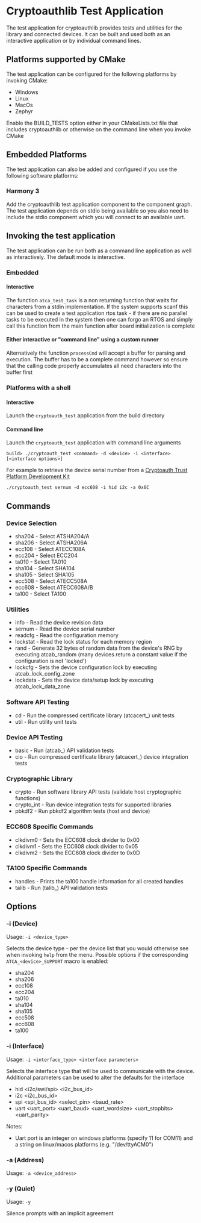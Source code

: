 Cryptoauthlib Test Application
===============================================================================

The test application for cryptoauthlib provides tests and utilities for the
library and connected devices. It can be built and used both as an interactive
application or by individual command lines.

Platforms supported by CMake
-------------------------------------------------------------------------------
The test application can be configured for the following platforms by invoking
CMake:

* Windows
* Linux
* MacOs
* Zephyr

Enable the BUILD_TESTS option either in your CMakeLists.txt file that includes
cryptoauthlib or otherwise on the command line when you invoke CMake

Embedded Platforms
-------------------------------------------------------------------------------
The test application can also be added and configured if you use the following
software platforms:

### Harmony 3

Add the cryptoauthlib test application component to the component graph. The
test application depends on stdio being available so you also need to include
the stdio component which you will connect to an available uart.


Invoking the test application
-------------------------------------------------------------------------------

The test application can be run both as a command line application as well as
interactively. The default mode is interactive. 

### Embedded

#### Interactive
The function `atca_test_task` is a non returning function that waits for
characters from a stdin implementation. If the system supports scanf this can
be used to create a test application rtos task - if there are no parallel tasks
to be executed in the system then one can forgo an RTOS and simply call this
function from the main function after board initialization is complete

#### Either interactive or "command line" using a custom runner
Alternatively the function `processCmd` will accept a buffer for parsing and
execution. The buffer has to be a complete command however so ensure that the
calling code properly accumulates all need characters into the buffer first

### Platforms with a shell

#### Interactive

Launch the `cryptoauth_test` application from the build directory

#### Command line

Launch the `cryptoauth_test` application with command line arguments

```
build> ./cryptoauth_test <command> -d <device> -i <interface> [<interface options>] 
```

For example to retrieve the device serial number from a [Cryptoauth Trust Platform Development Kit](https://www.microchip.com/en-us/development-tool/DM320118)

```
./cryptoauth_test sernum -d ecc608 -i hid i2c -a 0x6C
```

Commands
-------------------------------------------------------------------------------

### Device Selection
* sha204 - Select ATSHA204/A
* sha206 - Select ATSHA206A
* ecc108 - Select ATECC108A
* ecc204 - Select ECC204
* ta010  - Select TA010
* sha104 - Select SHA104
* sha105 - Select SHA105
* ecc508 - Select ATECC508A
* ecc608 - Select ATECC608A/B
* ta100  - Select TA100

### Utilities
* info - Read the device revision data
* sernum - Read the device serial number
* readcfg - Read the configuration memory
* lockstat - Read the lock status for each memory region
* rand - Generate 32 bytes of random data from the device's RNG by executing
    atcab_random (many devices return a constant value if the configuration is 
    not 'locked')
* lockcfg - Sets the device configuration lock by executing atcab_lock_config_zone
* lockdata - Sets the device data/setup lock by executing atcab_lock_data_zone

### Software API Testing
* cd - Run the compressed certificate library (atcacert_) unit tests
* util - Run utility unit tests

### Device API Testing
* basic - Run (atcab_) API validation tests
* cio - Run compressed certificate library (atcacert_) device integration tests

### Cryptographic Library
* crypto - Run software library API tests (validate host cryptographic functions) 
* crypto_int - Run device integration tests for supported libraries
* pbkdf2 - Run pbkdf2 algorithm tests (host and device)

### ECC608 Specific Commands
* clkdivm0 - Sets the ECC608 clock divider to 0x00
* clkdivm1 - Sets the ECC608 clock divider to 0x05
* clkdivm2 - Sets the ECC608 clock divider to 0x0D

### TA100 Specific Commands
* handles - Prints the ta100 handle information for all created handles
* talib - Run (talib_) API validation tests


Options
-------------------------------------------------------------------------------

### -i (Device)

Usage: `-i <device_type>`

Selects the device type - per the device list that you would otherwise see when
invoking `help` from the menu. Possible options if the corresponding `ATCA_<device>_SUPPORT`
macro is enabled:

* sha204
* sha206
* ecc108
* ecc204
* ta010
* sha104
* sha105
* ecc508
* ecc608
* ta100


### -i (Interface)

Usage: `-i <interface_type> <interface parameters>`

Selects the interface type that will be used to communicate with the device.
Additional parameters can be used to alter the defaults for the interface

* hid <i2c/swi/spi> <i2c_bus_id>
* i2c <i2c_bus_id>
* spi <spi_bus_id> <select_pin> <baud_rate>
* uart <uart_port> <uart_baud> <uart_wordsize> <uart_stopbits> <uart_parity>

Notes:
* Uart port is an integer on windows platforms (specify 11 for COM11) and a
  string on linux/macos platforms (e.g. "/dev/ttyACM0")

### -a (Address)

Usage: `-a <device_address>`

### -y (Quiet)

Usage: `-y`

Silence prompts with an implicit agreement
